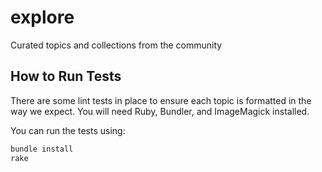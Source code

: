 # explore
Curated topics and collections from the community

## How to Run Tests

There are some lint tests in place to ensure each topic is formatted in the way we expect. You will
need Ruby, Bundler, and ImageMagick installed.

You can run the tests using:

```bash
bundle install
rake
```
